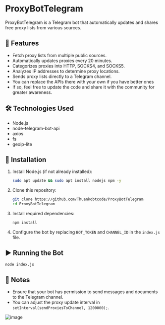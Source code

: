 # ProxyBotTelegram

ProxyBotTelegram is a Telegram bot that automatically updates and shares free proxy lists from various sources.

## 🚀 Features
- Fetch proxy lists from multiple public sources.
- Automatically updates proxies every 20 minutes.
- Categorizes proxies into HTTP, SOCKS4, and SOCKS5.
- Analyzes IP addresses to determine proxy locations.
- Sends proxy lists directly to a Telegram channel.
- You can replace the APIs there with your own if you have better ones
- If so, feel free to update the code and share it with the community for greater awareness.
## 🛠 Technologies Used
- Node.js
- node-telegram-bot-api
- axios
- fs
- geoip-lite

## 📌 Installation
1. Install Node.js (if not already installed):
   ```sh
   sudo apt update && sudo apt install nodejs npm -y
   ```
2. Clone this repository:
   ```sh
   git clone https://github.com/Thuankobtcode/ProxyBotTelegram
   cd ProxyBotTelegram
   ```
3. Install required dependencies:
   ```sh
   npm install
   ```
4. Configure the bot by replacing `BOT_TOKEN` and `CHANNEL_ID` in the `index.js` file.

## ▶️ Running the Bot
```sh
node index.js
```

## 📌 Notes
- Ensure that your bot has permission to send messages and documents to the Telegram channel.
- You can adjust the proxy update interval in `setInterval(sendProxiesToChannel, 1200000);`.

![image](https://github.com/user-attachments/assets/77b9336e-351a-4874-87b8-b1c3876fb177)

